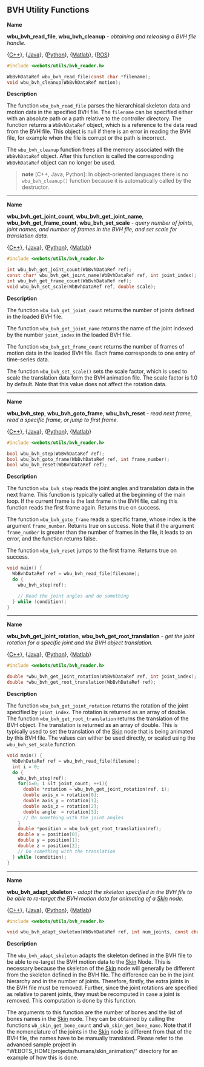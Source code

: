 ## BVH Utility Functions

**Name**

**wbu\_bvh\_read\_file**, **wbu\_bvh\_cleanup** - *obtaining and releasing a BVH file handle.*

{[C++](cpp-api.md#cpp_bvh)}, {[Java](java-api.md#java_bvh)}, {[Python](python-api.md#python_bvh)}, {[Matlab](matlab-api.md#matlab_bvh)}, {[ROS](ros-api.md)}

``` c
#include <webots/utils/bvh_reader.h>

WbBvhDataRef wbu_bvh_read_file(const char *filename);
void wbu_bvh_cleanup(WbBvhDataRef motion);
```

**Description**

The function `wbu_bvh_read_file` parses the hierarchical skeleton data and motion data in the specified BVH file.
The `filename` can be specified either with an absolute path or a path relative to the controller directory.
The function returns a `WbBvhDataRef` object, which is a reference to the data read from the BVH file.
This object is null if there is an error in reading the BVH file, for example when the file is corrupt or the path is incorrect.

The `wbu_bvh_cleanup` function frees all the memory associated with the `WbBvhDataRef` object.
After this function is called the corresponding `WbBvhDataRef` object can no longer be used.

 > **note** [C++, Java, Python]:
 In object-oriented languages there is no `wbu_bvh_cleanup()` function because it is automatically called by the destructor.

---

**Name**

**wbu\_bvh\_get\_joint\_count**, **wbu\_bvh\_get\_joint\_name**, **wbu\_bvh\_get\_frame\_count**, **wbu\_bvh\_set\_scale** - *query number of joints, joint names, and number of frames in the BVH file, and set scale for translation data.*

{[C++](cpp-api.md#cpp_bvh)}, {[Java](java-api.md#java_bvh)}, {[Python](python-api.md#python_bvh)}, {[Matlab](matlab-api.md#matlab_bvh)}

``` c
#include <webots/utils/bvh_reader.h>

int wbu_bvh_get_joint_count(WbBvhDataRef ref);
const char* wbu_bvh_get_joint_name(WbBvhDataRef ref, int joint_index);
int wbu_bvh_get_frame_count(WbBvhDataRef ref);
void wbu_bvh_set_scale(WbBvhDataRef ref, double scale);
```

**Description**

The function `wbu_bvh_get_joint_count` returns the number of joints defined in the loaded BVH file.


The function `wbu_bvh_get_joint_name` returns the name of the joint indexed by the number `joint_index` in the loaded BVH file.

The function `wbu_bvh_get_frame_count` returns the number of frames of motion data in the loaded BVH file. Each frame corresponds to one entry of time-series data.


The function `wbu_bvh_set_scale()` sets the scale factor, which is used to scale the translation data form the BVH animation file. The scale factor is 1.0 by default. Note that this value does not affect the rotation data.

---

**Name**

**wbu\_bvh\_step**, **wbu\_bvh\_goto\_frame**, **wbu\_bvh\_reset** -
*read next frame, read a specific frame, or jump to first frame.*

{[C++](cpp-api.md#cpp_bvh)}, {[Java](java-api.md#java_bvh)}, {[Python](python-api.md#python_bvh)}, {[Matlab](matlab-api.md#matlab_bvh)}

``` c
#include <webots/utils/bvh_reader.h>

bool wbu_bvh_step(WbBvhDataRef ref);
bool wbu_bvh_goto_frame(WbBvhDataRef ref, int frame_number);
bool wbu_bvh_reset(WbBvhDataRef ref);
```

**Description**

The function `wbu_bvh_step` reads the joint angles and translation data in the next frame.
This function is typically called at the beginning of the main loop.
If the current frame is the last frame in the BVH file, calling this function reads the first frame again.
Returns true on success.

The function `wbu_bvh_goto_frame` reads a specific frame, whose index is the argument `frame_number`. Returns true on success.
Note that if the argument `frame_number` is greater than the number of frames in the file, it leads to an error, and the function returns false.


The function `wbu_bvh_reset` jumps to the first frame.
Returns true on success.

``` c
void main() {
  WbBvhDataRef ref = wbu_bvh_read_file(filename);
  do {
    wbu_bvh_step(ref);

    // Read the joint angles and do something
  } while (condition);
}

```

---

**Name**

**wbu\_bvh\_get\_joint\_rotation**, **wbu\_bvh\_get\_root\_translation** -
*get the joint rotation for a specific joint and the BVH object translation.*

{[C++](cpp-api.md#cpp_bvh)}, {[Java](java-api.md#java_bvh)}, {[Python](python-api.md#python_bvh)}, {[Matlab](matlab-api.md#matlab_bvh)}

``` c
#include <webots/utils/bvh_reader.h>

double *wbu_bvh_get_joint_rotation(WbBvhDataRef ref, int joint_index);
double *wbu_bvh_get_root_translation(WbBvhDataRef ref);
```

**Description**

The function `wbu_bvh_get_joint_rotation` returns the rotation of the joint specified by `joint_index`.
The rotation is returned as an array of double.
The function `wbu_bvh_get_root_translation` returns the translation of the BVH object.
The translation is returned as an array of double.
This is typically used to set the translation of the [Skin](#skin) node that is being animated by this BVH file.
The values can wither be used directly, or scaled using the `wbu_bvh_set_scale` function.

``` c   
void main() {
  WbBvhDataRef ref = wbu_bvh_read_file(filename);
  int i = 0;
  do {
    wbu_bvh_step(ref);
    for(i=0; i &lt joint_count; ++i){
      double *rotation = wbu_bvh_get_joint_rotation(ref, i);
      double axis_x = rotation[0];
      double axis_y = rotation[1];
      double axis_z = rotation[2];
      double angle  = rotation[3];
      // Do something with the joint angles
    }
    double *position = wbu_bvh_get_root_translation(ref);
    double x = position[0];
    double y = position[1];
    double z = position[2];
    // Do something with the translation
  } while (condition);
}
```

---

**Name**

**wbu\_bvh\_adapt\_skeleton** -
*adapt the skeleton specified in the BVH file to be able to re-target the BVH motion data for animating of a [Skin](#skin) node.*

{[C++](cpp-api.md#cpp_bvh)}, {[Java](java-api.md#java_bvh)}, {[Python](python-api.md#python_bvh)}, {[Matlab](matlab-api.md#matlab_bvh)}

``` c
#include <webots/utils/bvh_reader.h>

void wbu_bvh_adapt_skeleton(WbBvhDataRef ref, int num_joints, const char** joint_name_list);
```

**Description**

The `wbu_bvh_adapt_skeleton` adapts the skeleton defined in the BVH file to be able to re-target the BVH motion data to the [Skin](#skin) Node.
This is necessary because the skeleton of the [Skin](#skin) node will generally be different from the skeleton defined in the BVH file.
The difference can be in the joint hierarchy and in the number of joints.
Therefore, firstly, the extra joints in the BVH file must be removed.
Further, since the joint rotations are specified as relative to parent joints, they must be recomputed in case a joint is removed.
This computation is done by this function.

The arguments to this function are the number of bones and the list of bones names in the [Skin](#skin) node.
They can be obtained by calling the functions `wb_skin_get_bone_count` and `wb_skin_get_bone_name`.
Note that if the nomenclature of the joints in the [Skin](#skin) node is different from that of the BVH file, the names have to be manually translated.
Please refer to the advanced sample project in "WEBOTS\_HOME/projects/humans/skin_animation/" directory for an example of how this is done.
